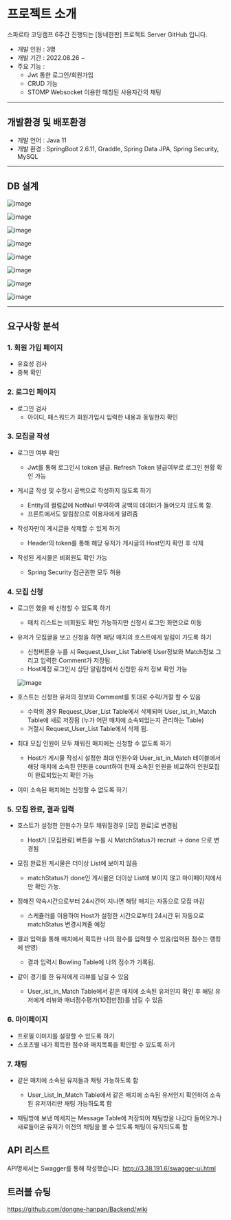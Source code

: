 # 프로젝트 소개
스파르타 코딩캠프 6주간 진행되는 [동네한판] 프로젝트 Server GitHub 입니다.

- 개발 인원 : 3명
- 개발 기간 : 2022.08.26 ~
- 주요 기능 : 
  - Jwt 통한 로그인/회원가입
  - CRUD 기능
  - STOMP Websocket 이용한 매칭된 사용자간의 채팅
  
---
   
## 개발환경 및 배포환경
- 개발 언어 : Java 11
- 개발 환경 : SpringBoot 2.6.11, Graddle, Spring Data JPA, Spring Security, MySQL


---

## DB 설계

![image](https://user-images.githubusercontent.com/86644517/189128656-792b52b7-9cc9-4a31-8cd2-b1ad597a7a57.png)

![image](https://user-images.githubusercontent.com/86644517/189131470-b0e151b9-8e84-4c59-82ae-3d70e44dfecf.png)

![image](https://user-images.githubusercontent.com/86644517/189131517-f92323a9-1448-4382-8ce5-11c295ef75aa.png)

![image](https://user-images.githubusercontent.com/86644517/189131564-96114a7c-d5ed-4f88-a6c1-9e9eae5baddb.png)

![image](https://user-images.githubusercontent.com/86644517/189131630-5933b72a-2bf0-4815-9a40-3749dcaea865.png)

![image](https://user-images.githubusercontent.com/86644517/189131674-55c0d4ec-013f-4cba-a4a5-591b66c42512.png)

![image](https://user-images.githubusercontent.com/86644517/189131728-d823bf76-d10b-401e-b9fe-722cc157060a.png)

![image](https://user-images.githubusercontent.com/86644517/189132199-77572f44-b215-42c2-9da2-6200a98d5e14.png)

---

## 요구사항 분석

### 1. 회원 가입 페이지

- 유효성 검사
- 중복 확인

### 2. 로그인 페이지

- 로그인 검사
  - 아이디, 패스워드가 회원가입시 입력한 내용과 동일한지 확인

### 3. 모집글 작성

- 로그인 여부 확인
  - Jwt를 통해 로그인시 token 발급. Refresh Token 발급여부로 로그인 현황 확인 가능

- 게시글 작성 및 수정시 공백으로 작성하지 않도록 하기
  - Entity의 컬럼값에 NotNull 부여하여 공백의 데이터가 들어오지 않도록 함. 
  - 프론트에서도 알림창으로 이용자에게 알려줌
  
- 작성자만이 게시글을 삭제할 수 있게 하기 
  - Header의 token를 통해 해당 유저가 게시글의 Host인지 확인 후 삭제
  
- 작성된 게시물은 비회원도 확인 가능
  - Spring Security 접근권한 모두 허용
  
### 4. 모집 신청

- 로그인 했을 때 신청할 수 있도록 하기
  - 매치 리스트는 비회원도 확인 가능하지만 신청시 로그인 화면으로 이동
  
- 유저가 모집글을 보고 신청을 하면 해당 매치의 호스트에게 알림이 가도록 하기
  - 신청버튼을 누를 시 Request_User_List Table에 User정보와 Match정보 그리고 입력한 Comment가 저장됨. 
  - Host계정 로그인시 상단 알림창에서 신청한 유저 정보 확인 가능
  
  ![image](https://user-images.githubusercontent.com/86644517/190033452-56cec819-ca55-491f-bfed-78d6f0c81063.png)
  
- 호스트는 신청한 유저의 정보와 Comment를 토대로 수락/거절 할 수 있음
  - 수락의 경우 Request_User_List Table에서 삭제되며 User_ist_in_Match Table에 새로 저장됨 (누가 어떤 매치에 소속되었는지 관리하는 Table)
  - 거절시 Request_User_List Table에서 삭제 됨.
  
- 최대 모집 인원이 모두 채워진 매치에는 신청할 수 없도록 하기
  - Host가 게시물 작성시 설정한 최대 인원수와 
    User_ist_in_Match 테이블에서 해당 매치에 소속된 인원을 count하여 현재 소속된 인원을 비교하여 인원모집이 완료되었는지 확인 가능
  
- 이미 소속된 매치에는 신청할 수 없도록 하기

### 5. 모집 완료, 결과 입력

- 호스트가 설정한 인원수가 모두 채워질경우 [모집 완료]로 변경됨
  - Host가 [모집완료] 버튼을 누를 시 MatchStatus가 recruit -> done 으로 변경됨
  
- 모집 완료된 게시물은 더이상 List에 보이지 않음
  - matchStatus가 done인 게시물은 더이상 List에 보이지 않고 마이페이지에서만 확인 가능.
  
- 정해진 약속시간으로부터 24시간이 지나면 해당 매치는 자동으로 모집 마감
  - 스케쥴러를 이용하여 Host가 설정한 시간으로부터 24시간 뒤 자동으로 matchStatus 변경시켜줄 예정
  
- 결과 입력을 통해 매치에서 획득한 나의 점수를 입력할 수 있음(입력된 점수는 랭킹에 반영)
  - 결과 입력시 Bowling Table에 나의 점수가 기록됨. 
  
- 같이 경기를 한 유저에게 리뷰를 남길 수 있음
  - User_ist_in_Match Table에서 같은 매치에 소속된 유저인지 확인 후 해당 유저에게 리뷰와 매너점수평가(10점만점)를 남길 수 있음

### 6. 마이페이지

- 프로필 이미지를 설정할 수 있도록 하기
- 스포츠별 내가 획득한 점수와 매치목록을 확인할 수 있도록 하기

### 7. 채팅
- 같은 매치에 소속된 유저들과 채팅 가능하도록 함
  - User_List_In_Match Table에서 같은 매치에 소속된 유저인지 확인하여 소속된 유저끼리만 채팅 가능하도록 함

- 채팅방에 보낸 메세지는 Message Table에 저장되어 채팅방을 나갔다 들어오거나 새로들어온 유저가 이전의 채팅을 볼 수 있도록 채팅이 유지되도록 함


## API 리스트

API명세서는 Swagger를 통해 작성했습니다.
http://3.38.191.6/swagger-ui.html

## 트러블 슈팅

https://github.com/dongne-hanpan/Backend/wiki
